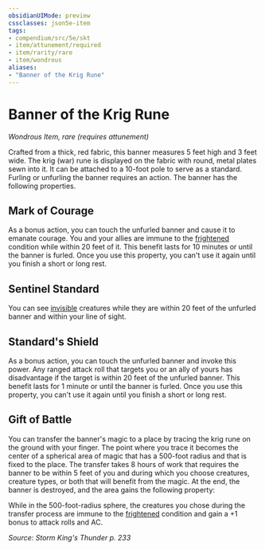 ```yaml
---
obsidianUIMode: preview
cssclasses: json5e-item
tags:
- compendium/src/5e/skt
- item/attunement/required
- item/rarity/rare
- item/wondrous
aliases: 
- "Banner of the Krig Rune"
---
```

# Banner of the Krig Rune
*Wondrous Item, rare (requires attunement)*  


Crafted from a thick, red fabric, this banner measures 5 feet high and 3 feet wide. The krig (war) rune is displayed on the fabric with round, metal plates sewn into it. It can be attached to a 10-foot pole to serve as a standard. Furling or unfurling the banner requires an action. The banner has the following properties.

## Mark of Courage

As a bonus action, you can touch the unfurled banner and cause it to emanate courage. You and your allies are immune to the [frightened](/Systems/5e/rules/conditions.md#frightened) condition while within 20 feet of it. This benefit lasts for 10 minutes or until the banner is furled. Once you use this property, you can't use it again until you finish a short or long rest.

## Sentinel Standard

You can see [invisible](/Systems/5e/rules/conditions.md#invisible) creatures while they are within 20 feet of the unfurled banner and within your line of sight.

## Standard's Shield

As a bonus action, you can touch the unfurled banner and invoke this power. Any ranged attack roll that targets you or an ally of yours has disadvantage if the target is within 20 feet of the unfurled banner. This benefit lasts for 1 minute or until the banner is furled. Once you use this property, you can't use it again until you finish a short or long rest.

## Gift of Battle

You can transfer the banner's magic to a place by tracing the krig rune on the ground with your finger. The point where you trace it becomes the center of a spherical area of magic that has a 500-foot radius and that is fixed to the place. The transfer takes 8 hours of work that requires the banner to be within 5 feet of you and during which you choose creatures, creature types, or both that will benefit from the magic. At the end, the banner is destroyed, and the area gains the following property:

While in the 500-foot-radius sphere, the creatures you chose during the transfer process are immune to the [frightened](/Systems/5e/rules/conditions.md#frightened) condition and gain a +1 bonus to attack rolls and AC.

*Source: Storm King's Thunder p. 233*